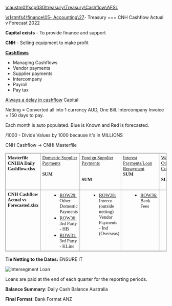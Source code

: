 [\\caustm01fscp030\treasury\Treasury\Cashflow\AFSL](file://caustm01fscp030/treasury/Treasury/Cashflow/AFSL)

[\\s1stmfs4\finance\05- Accounting\27](file://s1stmfs4/finance/05-%20Accounting/27)- Treasury === CNH Cashflow Actual v Forecast 2022

**Capital exists** - To provide finance and support

**CNH** - Selling equipment to make profit

<b><u>Cashflows</u></b>
- Managing Cashflows 
- Vendor payments
- Supplier payments 
- Intercompany 
- Payroll 
- Pay tax

<u>Always a delay in cashflow</u> 
Capital

Netting = Converted all into 1 currency AUD, One Bill. Intercompany Invoice = 150 days to pay.

Each month is auto populated. Blue is Known and Red is forecasted.

/1000 - Divide Values by 1000 because it's in MILLIONS

CNH Cashflow -> CNHi Masterfile
<div style="direction:ltr">

<table border="1" cellpadding="0" cellspacing="0" valign="top" style="direction:ltr;
 border-collapse:collapse;border-style:solid;border-color:#A3A3A3;border-width:
 1pt" title="" summary="">
 <tbody><tr>
  <td style="border-style:solid;border-color:#A3A3A3;border-width:1pt;
  vertical-align:top;width:1.6798in;padding:4pt 4pt 4pt 4pt">
  <p style="margin:0in;font-family:Calibri;font-size:11.0pt"><span style="font-weight:bold">Masterfile CNHIA Daily Cashflow.xlsx</span></p>
  </td>
  <td style="border-style:solid;border-color:#A3A3A3;border-width:1pt;
  vertical-align:top;width:1.5902in;padding:4pt 4pt 4pt 4pt">
  <p style="margin:0in;font-family:Calibri;font-size:11.0pt"><span style="text-decoration-line: underline;">Domestic Supplier Payments</span></p>
  <p style="margin:0in;font-family:Calibri;font-size:11.0pt">&nbsp;</p>
  <p style="margin:0in;font-family:Calibri;font-size:11.0pt"><span style="font-weight:bold">SUM</span></p>
  </td>
  <td style="border-style:solid;border-color:#A3A3A3;border-width:1pt;
  vertical-align:top;width:1.8861in;padding:4pt 4pt 4pt 4pt">
  <p style="margin:0in;font-family:Calibri;font-size:11.0pt"><span style="text-decoration-line: underline;">Foreign Supplier Payments</span></p>
  <p style="margin:0in;font-family:Calibri;font-size:11.0pt">&nbsp;</p>
  <p style="margin:0in;font-family:Calibri;font-size:11.0pt">&nbsp;</p>
  <p style="margin:0in;font-family:Calibri;font-size:11.0pt"><span style="font-weight:bold">SUM</span></p>
  </td>
  <td style="border-style:solid;border-color:#A3A3A3;border-width:1pt;
  vertical-align:top;width:1.5881in;padding:4pt 4pt 4pt 4pt">
  <p style="margin:0in;font-family:Calibri;font-size:11.0pt"><span style="text-decoration-line: underline;">Interest Payments/Loan Repayment</span></p>
  <p style="margin:0in;font-family:Calibri;font-size:11.0pt"><span style="font-weight:bold">SUM</span></p>
  </td>
  <td style="border-style:solid;border-color:#A3A3A3;border-width:1pt;
  vertical-align:top;width:1.4986in;padding:4pt 4pt 4pt 4pt">
  <p style="margin:0in;font-family:Calibri;font-size:11.0pt"><span style="text-decoration-line: underline;">Wages, P/R &amp; Other Labour Costs</span></p>
  <p style="margin:0in;font-family:Calibri;font-size:11.0pt">&nbsp;</p>
  <p style="margin:0in;font-family:Calibri;font-size:11.0pt"><span style="font-weight:bold">SUM</span></p>
  </td>
  <td style="border-style:solid;border-color:#A3A3A3;border-width:1pt;
  vertical-align:top;width:1.2506in;padding:4pt 4pt 4pt 4pt">
  <p style="margin:0in;font-family:Calibri;font-size:11.0pt"><span style="text-decoration-line: underline;">Other payments (Gen. Expenses)</span></p>
  <p style="margin:0in;font-family:Calibri;font-size:11.0pt">&nbsp;</p>
  <p style="margin:0in;font-family:Calibri;font-size:11.0pt"><span style="font-weight:bold">SUM</span></p>
  </td>
  <td style="border-style:solid;border-color:#A3A3A3;border-width:1pt;
  vertical-align:top;width:1.1534in;padding:4pt 4pt 4pt 4pt">
  <p style="margin:0in;font-family:Calibri;font-size:11.0pt"><span style="text-decoration-line: underline;">Netting Disbursements</span></p>
  <p style="margin:0in;font-family:Calibri;font-size:11.0pt">&nbsp;</p>
  <p style="margin:0in;font-family:Calibri;font-size:11.0pt"><span style="font-weight:bold">SUM</span></p>
  </td>
  <td style="border-style:solid;border-color:#A3A3A3;border-width:1pt;
  vertical-align:top;width:1.4881in;padding:4pt 4pt 4pt 4pt">
  <p style="margin:0in;font-family:Calibri;font-size:11.0pt"><span style="text-decoration-line: underline;">Tax Payments</span></p>
  <p style="margin:0in;font-family:Calibri;font-size:11.0pt">&nbsp;</p>
  <p style="margin:0in;font-family:Calibri;font-size:11.0pt">&nbsp;</p>
  <p style="margin:0in;font-family:Calibri;font-size:11.0pt"><span style="font-weight:bold">SUM</span></p>
  </td>
  <td style="border-style:solid;border-color:#A3A3A3;border-width:1pt;
  vertical-align:top;width:1.5743in;padding:4pt 4pt 4pt 4pt">
  <p style="margin:0in;font-family:Calibri;font-size:11.0pt"><span style="text-decoration-line: underline;">Interco Disbursements (Outside of Netting)</span></p>
  <p style="margin:0in;font-family:Calibri;font-size:11.0pt">&nbsp;</p>
  <p style="margin:0in;font-family:Calibri;font-size:11.0pt"><span style="font-weight:bold">SUM</span></p>
  </td>
 </tr>
 <tr>
  <td style="border-style:solid;border-color:#A3A3A3;border-width:1pt;
  vertical-align:top;width:1.5826in;padding:4pt 4pt 4pt 4pt">
  <p style="margin:0in;font-family:Calibri;font-size:11.0pt"><span style="font-weight:bold">CNH Cashflow Actual vs Forecasted.xlsx</span></p>
  </td>
  <td style="border-style:solid;border-color:#A3A3A3;border-width:1pt;
  vertical-align:top;width:1.627in;padding:4pt 4pt 4pt 4pt">
  <ul style="direction:ltr;unicode-bidi:embed;margin-top:0in;margin-bottom:
   0in">
   <ul type="disc" style="direction:ltr;unicode-bidi:embed;margin-top:0in;
    margin-bottom:0in">
    <li style="margin-top:0;margin-bottom:0;vertical-align:middle"><span style="text-decoration-line: underline; font-family: Calibri; font-size: 11pt;">ROW29:</span><span style="font-family:Calibri;font-size:11.0pt"> Other Domestic Payments</span></li>
    <li style="margin-top:0;margin-bottom:0;vertical-align:middle"><span style="text-decoration-line: underline; font-family: Calibri; font-size: 11pt;">ROW30:</span><span style="font-family:Calibri;font-size:11.0pt"> 3rd Party - HB</span></li>
    <li style="margin-top:0;margin-bottom:0;vertical-align:middle"><span style="text-decoration-line: underline; font-family: Calibri; font-size: 11pt;">ROW31:</span><span style="font-family:Calibri;font-size:11.0pt"> 3rd Party - KLine</span></li>
   </ul>
  </ul>
  </td>
  <td style="border-style:solid;border-color:#A3A3A3;border-width:1pt;
  vertical-align:top;width:1.9375in;padding:4pt 4pt 4pt 4pt">
  <ul style="direction:ltr;unicode-bidi:embed;margin-top:0in;margin-bottom:
   0in">
   <ul type="disc" style="direction:ltr;unicode-bidi:embed;margin-top:0in;
    margin-bottom:0in">
    <li style="margin-top:0;margin-bottom:0;vertical-align:middle"><span style="text-decoration-line: underline; font-family: Calibri; font-size: 11pt;">ROW28:</span><span style="font-family:Calibri;font-size:11.0pt"> Interco (outside netting)
        Vendor Payments - Ind (Overseas)</span></li>
   </ul>
  </ul>
  </td>
  <td style="border-style:solid;border-color:#A3A3A3;border-width:1pt;
  vertical-align:top;width:1.5881in;padding:4pt 4pt 4pt 4pt">
  <ul style="direction:ltr;unicode-bidi:embed;margin-top:0in;margin-bottom:
   0in">
   <ul type="disc" style="direction:ltr;unicode-bidi:embed;margin-top:0in;
    margin-bottom:0in">
    <li style="margin-top:0;margin-bottom:0;vertical-align:middle"><span style="text-decoration-line: underline; font-family: Calibri; font-size: 11pt;">ROW36:</span><span style="font-family:Calibri;font-size:11.0pt"> Bank Fees</span></li>
   </ul>
  </ul>
  </td>
  <td style="border-style:solid;border-color:#A3A3A3;border-width:1pt;
  vertical-align:top;width:1.577in;padding:4pt 4pt 4pt 4pt">
  <ul style="direction:ltr;unicode-bidi:embed;margin-top:0in;margin-bottom:
   0in">
   <ul type="disc" style="direction:ltr;unicode-bidi:embed;margin-top:0in;
    margin-bottom:0in">
    <li style="margin-top:0;margin-bottom:0;vertical-align:middle"><span style="text-decoration-line: underline; font-family: Calibri; font-size: 11pt;">ROW34:</span><span style="font-family:Calibri;font-size:11.0pt"> Payroll</span></li>
    <li style="margin-top:0;margin-bottom:0;vertical-align:middle"><span style="text-decoration-line: underline; font-family: Calibri; font-size: 11pt;">ROW35:</span><span style="font-family:Calibri;font-size:11.0pt"> Company Credit Cards</span></li>
   </ul>
  </ul>
  </td>
  <td style="border-style:solid;border-color:#A3A3A3;border-width:1pt;
  vertical-align:top;width:1.2506in;padding:4pt 4pt 4pt 4pt">
  <p style="margin:0in;font-family:Calibri;font-size:11.0pt">&nbsp;</p>
  </td>
  <td style="border-style:solid;border-color:#A3A3A3;border-width:1pt;
  vertical-align:top;width:1.0562in;padding:4pt 4pt 4pt 4pt">
  <p style="margin:0in;font-family:Calibri;font-size:11.0pt">&nbsp;</p>
  </td>
  <td style="border-style:solid;border-color:#A3A3A3;border-width:1pt;
  vertical-align:top;width:1.5659in;padding:4pt 4pt 4pt 4pt">
  <ul style="direction:ltr;unicode-bidi:embed;margin-top:0in;margin-bottom:
   0in">
   <ul type="disc" style="direction:ltr;unicode-bidi:embed;margin-top:0in;
    margin-bottom:0in">
    <li style="margin-top:0;margin-bottom:0;vertical-align:middle"><span style="text-decoration-line: underline; font-family: Calibri; font-size: 11pt;">ROW33:</span><span style="font-family:Calibri;font-size:11.0pt"> ATO (Tax/GST Related)</span></li>
   </ul>
  </ul>
  </td>
  <td style="border-style:solid;border-color:#A3A3A3;border-width:1pt;
  vertical-align:top;width:.9493in;padding:4pt 4pt 4pt 4pt">
  <p style="margin:0in;font-family:Calibri;font-size:11.0pt">&nbsp;</p>
  </td>
 </tr>
</tbody></table>

</div>

  
**Tie Netting to the Dates:** ENSURE IT

![Intersegment Loan](Intersegment%20Loan.png)

Loans are paid at the end of each quarter for the reporting periods.

**Balance Summary**: Daily Cash Balance Australia

**Final Format**: Bank Format ANZ